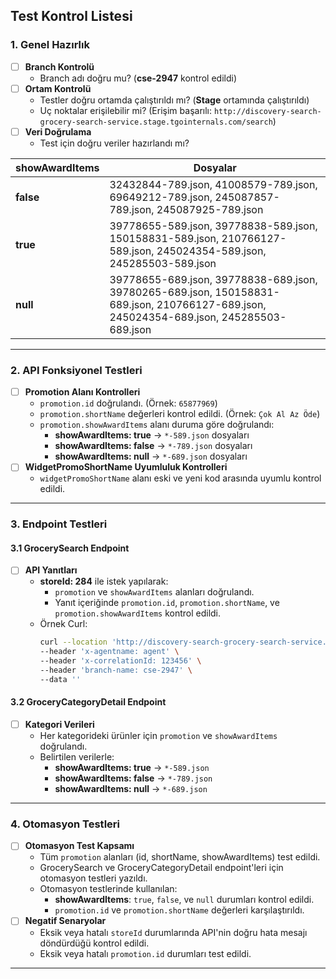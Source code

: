 ## **Test Kontrol Listesi**

### **1. Genel Hazırlık**
- [ ] **Branch Kontrolü**
  - Branch adı doğru mu? (**cse-2947** kontrol edildi)
- [ ] **Ortam Kontrolü**
  - Testler doğru ortamda çalıştırıldı mı? (**Stage** ortamında çalıştırıldı)
  - Uç noktalar erişilebilir mi? (Erişim başarılı: `http://discovery-search-grocery-search-service.stage.tgointernals.com/search`)
- [ ] **Veri Doğrulama**
  - Test için doğru veriler hazırlandı mı?

| **showAwardItems** | **Dosyalar**                                                                 |
|---------------------|-----------------------------------------------------------------------------|
| **false**           | 32432844-789.json, 41008579-789.json, 69649212-789.json, 245087857-789.json, 245087925-789.json |
| **true**            | 39778655-589.json, 39778838-589.json, 150158831-589.json, 210766127-589.json, 245024354-589.json, 245285503-589.json |
| **null**            | 39778655-689.json, 39778838-689.json, 39780265-689.json, 150158831-689.json, 210766127-689.json, 245024354-689.json, 245285503-689.json |

---

### **2. API Fonksiyonel Testleri**
- [ ] **Promotion Alanı Kontrolleri**
  - `promotion.id` doğrulandı. (Örnek: `65877969`)
  - `promotion.shortName` değerleri kontrol edildi. (Örnek: `Çok Al Az Öde`)
  - `promotion.showAwardItems` alanı duruma göre doğrulandı:
    - **showAwardItems: true** -> `*-589.json` dosyaları
    - **showAwardItems: false** -> `*-789.json` dosyaları
    - **showAwardItems: null** -> `*-689.json` dosyaları
- [ ] **WidgetPromoShortName Uyumluluk Kontrolleri**
  - `widgetPromoShortName` alanı eski ve yeni kod arasında uyumlu kontrol edildi.

---

### **3. Endpoint Testleri**
#### **3.1 GrocerySearch Endpoint**
- [ ] **API Yanıtları**
  - **storeId: 284** ile istek yapılarak:
    - `promotion` ve `showAwardItems` alanları doğrulandı.
    - Yanıt içeriğinde `promotion.id`, `promotion.shortName`, ve `promotion.showAwardItems` kontrol edildi.
  - Örnek Curl:
    ```bash
    curl --location 'http://discovery-search-grocery-search-service.stage.tgointernals.com/search?searchQuery=tum--urunler%3Fq%3Ds%C3%BCt&searchQueryTypes=PRODUCT&storeIds=284' \
    --header 'x-agentname: agent' \
    --header 'x-correlationId: 123456' \
    --header 'branch-name: cse-2947' \
    --data ''
    ```
#### **3.2 GroceryCategoryDetail Endpoint**
- [ ] **Kategori Verileri**
  - Her kategorideki ürünler için `promotion` ve `showAwardItems` doğrulandı.
  - Belirtilen verilerle:
    - **showAwardItems: true** -> `*-589.json`
    - **showAwardItems: false** -> `*-789.json`
    - **showAwardItems: null** -> `*-689.json`

---

### **4. Otomasyon Testleri**
- [ ] **Otomasyon Test Kapsamı**
  - Tüm `promotion` alanları (id, shortName, showAwardItems) test edildi.
  - GrocerySearch ve GroceryCategoryDetail endpoint'leri için otomasyon testleri yazıldı.
  - Otomasyon testlerinde kullanılan:
    - **showAwardItems**: `true`, `false`, ve `null` durumları kontrol edildi.
    - `promotion.id` ve `promotion.shortName` değerleri karşılaştırıldı.
- [ ] **Negatif Senaryolar**
  - Eksik veya hatalı `storeId` durumlarında API'nin doğru hata mesajı döndürdüğü kontrol edildi.
  - Eksik veya hatalı `promotion.id` durumları test edildi. 

---
